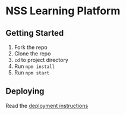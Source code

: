# NSS Learning Platform

## Getting Started

1. Fork the repo
2. Clone the repo
3. `cd` to project directory
4. Run `npm install`
5. Run `npm start`

## Deploying

Read the [deployment instructions](./DEPLOY.md)